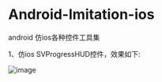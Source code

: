 # Android-Imitation-ios
android 仿ios各种控件工具集  

1、仿ios SVProgressHUD控件，效果如下:  

![image](https://github.com/yuanbaoyu/Android-Imitation-ios/raw/master/preview/svprogresshuddemo.gif)

